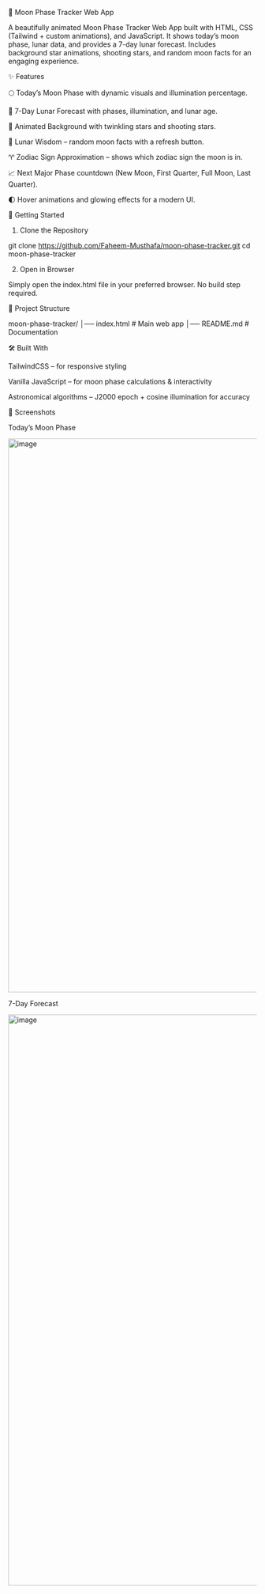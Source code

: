 🌙 Moon Phase Tracker Web App

A beautifully animated Moon Phase Tracker Web App built with HTML, CSS (Tailwind + custom animations), and JavaScript. It shows today’s moon phase, lunar data, and provides a 7-day lunar forecast. Includes background star animations, shooting stars, and random moon facts for an engaging experience.

✨ Features

🌕 Today’s Moon Phase with dynamic visuals and illumination percentage.

📅 7-Day Lunar Forecast with phases, illumination, and lunar age.

🌌 Animated Background with twinkling stars and shooting stars.

🔮 Lunar Wisdom – random moon facts with a refresh button.

♈ Zodiac Sign Approximation – shows which zodiac sign the moon is in.

📈 Next Major Phase countdown (New Moon, First Quarter, Full Moon, Last Quarter).

🌓 Hover animations and glowing effects for a modern UI.

🚀 Getting Started

1. Clone the Repository

 git clone https://github.com/Faheem-Musthafa/moon-phase-tracker.git
 cd moon-phase-tracker

2. Open in Browser

Simply open the index.html file in your preferred browser. No build step required.

📂 Project Structure

moon-phase-tracker/
│── index.html      # Main web app
│── README.md       # Documentation

🛠️ Built With

TailwindCSS – for responsive styling

Vanilla JavaScript – for moon phase calculations & interactivity

Astronomical algorithms – J2000 epoch + cosine illumination for accuracy

📸 Screenshots

Today’s Moon Phase

<img width="1919" height="1120" alt="image" src="https://github.com/user-attachments/assets/4d30632e-1181-4210-b873-d7d33bb62ce3" />


7-Day Forecast

<img width="1919" height="1155" alt="image" src="https://github.com/user-attachments/assets/148d1fb3-0129-478a-9625-a62c19b6f4dc" />
